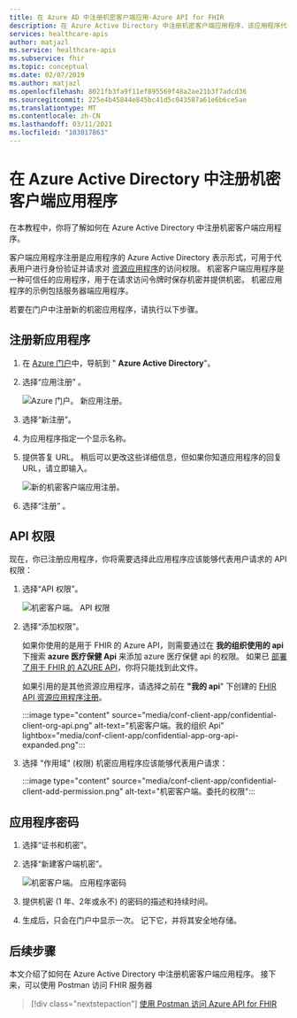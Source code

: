 ```yaml
---
title: 在 Azure AD 中注册机密客户端应用-Azure API for FHIR
description: 在 Azure Active Directory 中注册机密客户端应用程序，该应用程序代表用户进行身份验证，并请求对资源应用程序的访问权限。
services: healthcare-apis
author: matjazl
ms.service: healthcare-apis
ms.subservice: fhir
ms.topic: conceptual
ms.date: 02/07/2019
ms.author: matjazl
ms.openlocfilehash: 8021fb3fa9f11ef895569f48a2ae21b3f7adcd36
ms.sourcegitcommit: 225e4b45844e845bc41d5c043587a61e6b6ce5ae
ms.translationtype: MT
ms.contentlocale: zh-CN
ms.lasthandoff: 03/11/2021
ms.locfileid: "103017863"
---
```

# <a name="register-a-confidential-client-application-in-azure-active-directory"></a>在 Azure Active Directory 中注册机密客户端应用程序

在本教程中，你将了解如何在 Azure Active Directory 中注册机密客户端应用程序。 

客户端应用程序注册是应用程序的 Azure Active Directory 表示形式，可用于代表用户进行身份验证并请求对 [资源应用程序](register-resource-azure-ad-client-app.md)的访问权限。 机密客户端应用程序是一种可信任的应用程序，用于在请求访问令牌时保存机密并提供机密。 机密应用程序的示例包括服务器端应用程序。

若要在门户中注册新的机密应用程序，请执行以下步骤。

## <a name="register-a-new-application"></a>注册新应用程序

1. 在 [Azure 门户](https://portal.azure.com)中，导航到 " **Azure Active Directory**"。

1. 选择“应用注册” 。

    ![Azure 门户。 新应用注册。](media/how-to-aad/portal-aad-new-app-registration.png)

1. 选择“新注册”。

1. 为应用程序指定一个显示名称。

1. 提供答复 URL。 稍后可以更改这些详细信息，但如果你知道应用程序的回复 URL，请立即输入。

    ![新的机密客户端应用注册。](media/how-to-aad/portal-aad-register-new-app-registration-CONF-CLIENT.png)
1. 选择“注册”  。

## <a name="api-permissions"></a>API 权限

现在，你已注册应用程序，你将需要选择此应用程序应该能够代表用户请求的 API 权限：

1. 选择“API 权限”。

    ![机密客户端。 API 权限](media/how-to-aad/portal-aad-register-new-app-registration-CONF-CLIENT-API-Permissions.png)

1. 选择“添加权限”。

    如果你使用的是用于 FHIR 的 Azure API，则需要通过在 **我的组织使用的 api** 下搜索 **azure 医疗保健 Api** 来添加 azure 医疗保健 api 的权限。 如果已 [部署了用于 FHIR 的 AZURE API](fhir-paas-powershell-quickstart.md)，你将只能找到此文件。

    如果引用的是其他资源应用程序，请选择之前在 **"我的 api**" 下创建的 [FHIR API 资源应用程序注册](register-resource-azure-ad-client-app.md)。


    :::image type="content" source="media/conf-client-app/confidential-client-org-api.png" alt-text="机密客户端。我的组织 Api" lightbox="media/conf-client-app/confidential-app-org-api-expanded.png":::
    

3. 选择 "作用域" (权限) 机密应用程序应该能够代表用户请求：

    :::image type="content" source="media/conf-client-app/confidential-client-add-permission.png" alt-text="机密客户端。委托的权限":::

## <a name="application-secret"></a>应用程序密码

1. 选择“证书和机密”。
1. 选择“新建客户端机密”。 

    ![机密客户端。 应用程序密码](media/how-to-aad/portal-aad-register-new-app-registration-CONF-CLIENT-SECRET.png)

2. 提供机密 (1 年、2年或永不) 的密码的描述和持续时间。

3. 生成后，只会在门户中显示一次。 记下它，并将其安全地存储。

## <a name="next-steps"></a>后续步骤

本文介绍了如何在 Azure Active Directory 中注册机密客户端应用程序。 接下来，可以使用 Postman 访问 FHIR 服务器
 
>[!div class="nextstepaction"]
>[使用 Postman 访问 Azure API for FHIR](access-fhir-postman-tutorial.md)
